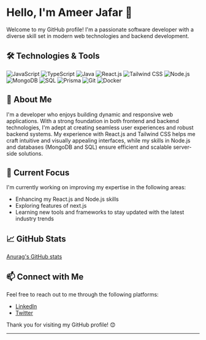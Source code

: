 # Hello, I'm Ameer Jafar 👋

Welcome to my GitHub profile! I'm a passionate software developer with a diverse skill set in modern web technologies and backend development.

## 🛠️ Technologies & Tools

![JavaScript](https://img.shields.io/badge/JavaScript-%23F7DF1C.svg?style=for-the-badge&logo=javascript&logoColor=black) ![TypeScript](https://img.shields.io/badge/TypeScript-%232B7489.svg?style=for-the-badge&logo=typescript&logoColor=white) ![Java](https://img.shields.io/badge/Java-%23E34F26.svg?style=for-the-badge&logo=java&logoColor=white) ![React.js](https://img.shields.io/badge/React-%2361DAFB.svg?style=for-the-badge&logo=react&logoColor=black) ![Tailwind CSS](https://img.shields.io/badge/Tailwind%20CSS-%2338B2AC.svg?style=for-the-badge&logo=tailwind-css&logoColor=white) ![Node.js](https://img.shields.io/badge/Node.js-%23339933.svg?style=for-the-badge&logo=node.js&logoColor=white) ![MongoDB](https://img.shields.io/badge/MongoDB-%2347A248.svg?style=for-the-badge&logo=mongodb&logoColor=white) ![SQL](https://img.shields.io/badge/SQL-%234F5D95.svg?style=for-the-badge&logo=postgresql&logoColor=white) ![Prisma](https://img.shields.io/badge/Prisma-%232D3748.svg?style=for-the-badge&logo=prisma&logoColor=white) ![Git](https://img.shields.io/badge/Git-%23F05032.svg?style=for-the-badge&logo=git&logoColor=white) ![Docker](https://img.shields.io/badge/Docker-%230db7ed.svg?style=for-the-badge&logo=docker&logoColor=white)

## 🚀 About Me

I'm a developer who enjoys building dynamic and responsive web applications. With a strong foundation in both frontend and backend technologies, I'm adept at creating seamless user experiences and robust backend systems. My experience with React.js and Tailwind CSS helps me craft intuitive and visually appealing interfaces, while my skills in Node.js and databases (MongoDB and SQL) ensure efficient and scalable server-side solutions.

## 🌱 Current Focus

I'm currently working on improving my expertise in the following areas:
- Enhancing my React.js and Node.js skills
- Exploring features of next.js
- Learning new tools and frameworks to stay updated with the latest industry trends

## 📈 GitHub Stats

[Anurag's GitHub stats](https://github-readme-stats.vercel.app/api?username=Ameerjafar&show_icons=true&bg_color=00000000)

## 📫 Connect with Me

Feel free to reach out to me through the following platforms:
- [LinkedIn](https://www.linkedin.com/in/ameer-jafar-3b6864240/)
- [Twitter](https://x.com/AJTECH37177095)
  
Thank you for visiting my GitHub profile! 😊

---
